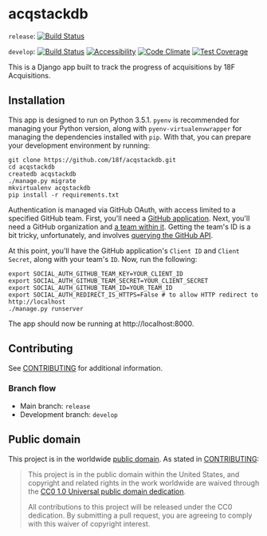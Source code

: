 # acqstackdb

`release`: [![Build Status](https://travis-ci.org/18F/acqstackdb.svg?branch=release)](https://travis-ci.org/18F/acqstackdb)

`develop`: [![Build Status](https://travis-ci.org/18F/acqstackdb.svg?branch=develop)](https://travis-ci.org/18F/acqstackdb) [![Accessibility](https://continua11y.18f.gov/18F/acqstackdb.svg?branch=develop)](https://continua11y.18f.gov/18F/acqstackdb) [![Code Climate](https://codeclimate.com/github/18F/acqstackdb/badges/gpa.svg)](https://codeclimate.com/github/18F/acqstackdb) [![Test Coverage](https://codeclimate.com/github/18F/acqstackdb/badges/coverage.svg)](https://codeclimate.com/github/18F/acqstackdb/coverage)

This is a Django app built to track the progress of acquisitions by 18F Acquisitions.

## Installation

This app is designed to run on Python 3.5.1. `pyenv` is recommended for managing your Python version, along with `pyenv-virtualenvwrapper` for managing the dependencies installed with `pip`. With that, you can prepare your development environment by running:

```
git clone https://github.com/18f/acqstackdb.git
cd acqstackdb
createdb acqstackdb
./manage.py migrate
mkvirtualenv acqstackdb
pip install -r requirements.txt
```

Authentication is managed via GitHub OAuth, with access limited to a specified GitHub team. First, you'll need a [GitHub application](https://github.com/settings/applications/new). Next, you'll need a GitHub organization and [a team within it](https://help.github.com/articles/setting-up-teams/). Getting the team's ID is a bit tricky, unfortunately, and involves [querying the GitHub API](https://developer.github.com/v3/orgs/teams/#list-teams).

At this point, you'll have the GitHub application's `Client ID` and `Client Secret`, along with your team's `ID`. Now, run the following:

```
export SOCIAL_AUTH_GITHUB_TEAM_KEY=YOUR_CLIENT_ID
export SOCIAL_AUTH_GITHUB_TEAM_SECRET=YOUR_CLIENT_SECRET
export SOCIAL_AUTH_GITHUB_TEAM_ID=YOUR_TEAM_ID
export SOCIAL_AUTH_REDIRECT_IS_HTTPS=False # to allow HTTP redirect to http://localhost
./manage.py runserver
```

The app should now be running at http://localhost:8000.

## Contributing

See [CONTRIBUTING](CONTRIBUTING.md) for additional information.

### Branch flow

- Main branch: `release`
- Development branch: `develop`

## Public domain

This project is in the worldwide [public domain](LICENSE.md). As stated in [CONTRIBUTING](CONTRIBUTING.md):

> This project is in the public domain within the United States, and copyright and related rights in the work worldwide are waived through the [CC0 1.0 Universal public domain dedication](https://creativecommons.org/publicdomain/zero/1.0/).
>
> All contributions to this project will be released under the CC0 dedication. By submitting a pull request, you are agreeing to comply with this waiver of copyright interest.
